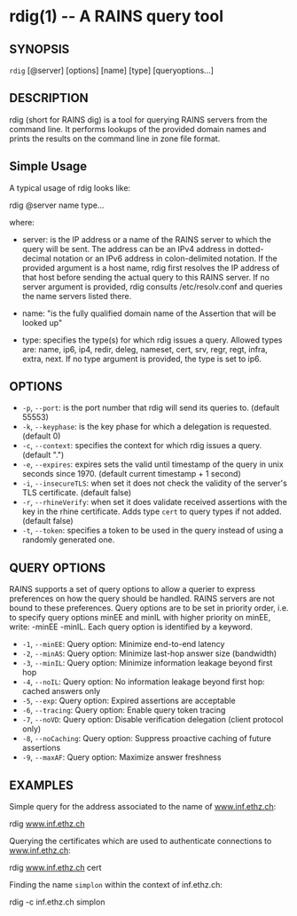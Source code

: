 rdig(1) -- A RAINS query tool
=================================

## SYNOPSIS

`rdig`  [@server] [options] [name] [type] [queryoptions...]

## DESCRIPTION

rdig (short for RAINS dig) is a tool for querying RAINS servers from the command line. It performs
lookups of the provided domain names and prints the results on the command line in zone file format.

## Simple Usage

A typical usage of rdig looks like:

rdig @server name type...

where:
* server: is the IP address or a name of the RAINS server to which the query will be sent. The
    address can be an IPv4 address in dotted-decimal notation or an IPv6 address in colon-delimited
    notation. If the provided argument is a host name, rdig first resolves the IP address of that
    host before sending the actual query to this RAINS server. If no server argument is provided,
    rdig consults /etc/resolv.conf and queries the name servers listed there.

* name: "is the fully qualified domain name of the Assertion that will be looked up"

* type: specifies the type(s) for which rdig issues a query. Allowed types are: name, ip6, ip4, redir,
  deleg, nameset, cert, srv, regr, regt, infra, extra, next. If no type argument is provided, the
  type is set to ip6.

## OPTIONS

* `-p`, `--port`: is the port number that rdig will send its queries to. (default 55553)
* `-k`, `--keyphase`: is the key phase for which a delegation is requested. (default 0)
* `-c`, `--context`: specifies the context for which rdig issues a query. (default ".")
* `-e`, `--expires`: expires sets the valid until timestamp of the query in unix seconds since 1970.
  (default current timestamp + 1 second)
* `-i`, `--insecureTLS`: when set it does not check the validity of the server's TLS certificate.
  (default false)
* `-r`, `--rhineVerify`: when set it does validate received assertions with the key in the rhine certificate. Adds type `cert` to query types if not added. 
  (default false)
* `-t`, `--token`: specifies a token to be used in the query instead of using a randomly generated
  one.

## QUERY OPTIONS

RAINS supports a set of query options to allow a querier to express preferences on how the query
should be handled. RAINS servers are not bound to these preferences. Query options are to be set in
priority order, i.e. to specify query options minEE and minIL with higher priority on minEE, write:
-minEE -minIL. Each query option is identified by a keyword.

* `-1`, `--minEE`: Query option: Minimize end-to-end latency
* `-2`, `--minAS`: Query option: Minimize last-hop answer size (bandwidth)
* `-3`, `--minIL`: Query option: Minimize information leakage beyond first hop
* `-4`, `--noIL`: Query option: No information leakage beyond first hop: cached answers only
* `-5`, `--exp`: Query option: Expired assertions are acceptable
* `-6`, `--tracing`: Query option: Enable query token tracing
* `-7`, `--noVD`: Query option: Disable verification delegation (client protocol only)
* `-8`, `--noCaching`: Query option: Suppress proactive caching of future assertions
* `-9`, `--maxAF`: Query option: Maximize answer freshness

## EXAMPLES

Simple query for the address associated to the name of www.inf.ethz.ch:

rdig www.inf.ethz.ch

Querying the certificates which are used to authenticate connections to www.inf.ethz.ch:

rdig www.inf.ethz.ch cert

Finding the name `simplon` within the context of inf.ethz.ch:

rdig -c inf.ethz.ch simplon
